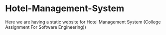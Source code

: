 # Hotel-Management-System
Here we are having a static website for Hotel Management System (College Assignment For Software Engineering))

